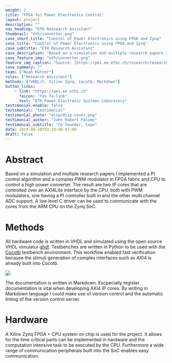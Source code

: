 ```yaml
---
weight: 2
title: "FPGA for Power Electronics Control"
layout: project
description: ""
nav_heading: "ETH Reasearch Assistant"
thumbnail: "eth/converter.png"
case_short_title: "Control of Power Electronics using FPGA and Zynq"
case_title: "Control of Power Electronics using FPGA and Zynq"
case_subtitle: "ETH Research Assistant"
case_description: "Based on a simulation and multiple research papers I implemented a PI control algorithm and a complex PWM modulator in FPGA fabric and CPU to control a high power cascaded H-Bridge converter."
case_feature_img: "eth/converter.png"
feature_img_caption: "Source: [https://pes.ee.ethz.ch/research/research-and-thesis-projects/ac-dc-converters/AC-DC-Converters-3.html](https://pes.ee.ethz.ch/research/research-and-thesis-projects/ac-dc-converters/AC-DC-Converters-3.html)"
case_summary: ""
team: ["Noah Hütter"]
roles: ["Research Assistant"]
methods: ["VHDL/C, Xilinx Zynq, Cocotb, Markdown"]
button_links:
    - link: "https://pes.ee.ethz.ch"
      faicon: "fas fa-link"
      text: "ETH Power Electronic Systems Laboratory"
testimonial_enable: false
testimonial: "testimonial"
testimonial_photo: "diip/diip-cover.png"
testimonial_author: "John Robert Palomo"
testimonial_subtitle: "Co-founder, Cope"
date: 2019-08-28T03:29:08-07:00
draft: false
---
```


# Abstract
Based on a simulation and multiple research papers I implemented a PI control algorithm and a complex PWM modulator in FPGA fabric and CPU to control a high power converter.
The result are two IP cores that are controlled over an AXI4Lite interface by the CPU, both with PWM modulators, one having a PI controller built in and the other multi channel ADC support.
A low level C driver can be used to communicate with the cores from the ARM CPU on the Zynq SoC.

# Methods
All hardware code is written in VHDL and simulated using the open source VHDL vimulatur [ghdl][ghdl].
Testbenches are written in Python to be used with the [Cocotb][cocotb] testbench environment.
This workflow enabled fast verification because the stimuli generation of complex interfaces such as AXI4 is already built into Cocotb.

![](wave.png)

The documentation is written in Markdown.
Escpecially register documentation is vital when developing AXI4 IP cores. 
By writing in Markdown language I could make use of version control and the automatic linting of the version control server.

# Hardware
A Xilinx Zynq FPGA + CPU system on chip is used for the project.
It allows for the time critical parts can be implemented in hardware and the computation intensive task to be executed by the CPU.
Furthermore a wide range of communication peripherals built into the SoC enables easy communication.

[ghdl]: http://ghdl.free.fr/
[cocotb]: https://cocotb.readthedocs.io/en/latest/